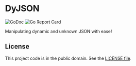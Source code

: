 # DyJSON

[![GoDoc][badge-1-img]][badge-1-link]
[![Go Report Card][badge-2-img]][badge-2-link]

Manipulating dynamic and unknown JSON with ease!

## License

This project code is in the public domain. See the [LICENSE file][1].

[1]: ./LICENSE

[badge-1-img]: https://godoc.org/github.com/Nhanderu/dyjson?status.png
[badge-1-link]: https://godoc.org/github.com/Nhanderu/dyjson
[badge-2-img]: https://goreportcard.com/badge/github.com/Nhanderu/dyjson
[badge-2-link]: https://goreportcard.com/report/github.com/Nhanderu/dyjson
